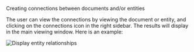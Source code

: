 Creating connections between documents and/or entities

The user can view the connections by viewing the document or entity, and clicking on the connections icon in the right sidebar. The results will display in the main viewing window. Here is an example:

![Display entity relationships](http://g.recordit.co/2yb85Zop9N.gif)